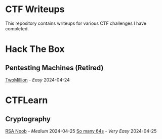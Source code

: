 # CTF Writeups

This repository contains writeups for various CTF challenges I have completed.


# Hack The Box

## Pentesting Machines (Retired)

[TwoMillion](writeups/hackthebox/pentesting/twomillion/README.md) -  *Easy* 2024-04-24


# CTFLearn

## Cryptography

[RSA Noob](writeups/ctflearn/cryptography/rsa_noob/README.md) -  *Medium* 2024-04-25
[So many 64s](writeups/ctflearn/cryptography/so_many_64s/README.md) -  *Very Easy* 2024-04-25